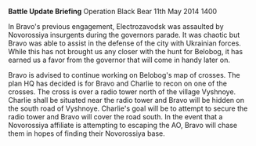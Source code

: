 __Battle Update Briefing__ Operation Black Bear
11th May 2014
1400

In Bravo's previous engagement, Electrozavodsk was assaulted by Novorossiya insurgents during the governors parade. It was chaotic but Bravo was able to assist in the defense of the city with Ukrainian forces. While this has not brought us any closer with the hunt for Belobog, it has earned us a favor from the governor that will come in handy later on.

Bravo is advised to continue working on Belobog's map of crosses. The plan HQ has decided is for Bravo and Charlie to recon on one of the crosses. The cross is over a radio tower north of the village Vyshnoye. Charlie shall be situated near the radio tower and Bravo will be hidden on the south road of Vyshnoye. Charlie's goal will be to attempt to secure the radio tower and Bravo will cover the road south. In the event that a Novorossiya affiliate is attempting to escaping the AO, Bravo will chase them in hopes of finding their Novorossiya base.